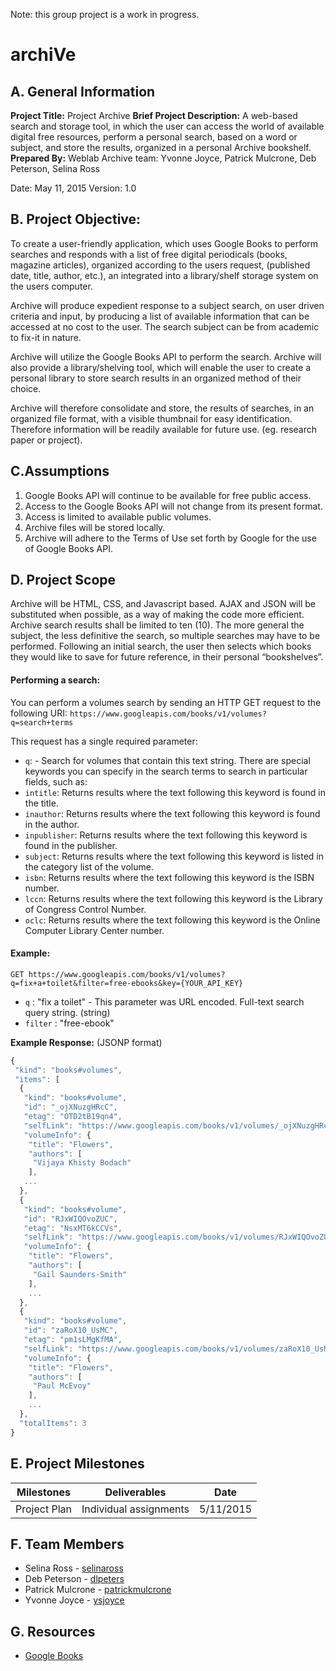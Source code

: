 Note: this group project is a work in progress. 

# archiVe

## A. General Information

**Project Title:** Project Archive
**Brief Project Description:**	A web-based search and storage tool, in which the user can access the world of available digital free resources, perform a personal search, based on a word or subject, and store the results, organized in a personal Archive bookshelf.
**Prepared By:** Weblab Archive team: Yvonne Joyce, Patrick Mulcrone, Deb Peterson, Selina Ross

Date: 	May 11, 2015	Version:	1.0

## B.	Project Objective:

To create a user-friendly application, which uses Google Books to perform searches and responds with a list of free digital periodicals (books, magazine articles), organized according to the users request, (published date, title, author, etc.), an integrated into a library/shelf storage system on the users computer.

Archive will produce expedient response to a subject search, on user driven criteria and input, by producing a list of available information that can be accessed at no cost to the user. The search subject can be from academic to fix-it in nature.

Archive will utilize the Google Books API to perform the search. Archive will also provide a library/shelving tool, which will enable the user to create a personal library to store search results in an organized method of their choice.

 Archive will therefore consolidate and store, the results of searches, in an organized file format, with a visible thumbnail for easy identification. Therefore information will be readily available for future use. (eg. research paper or project).


## C.Assumptions

1.	Google Books API will continue to be available for free public access.
2.	Access to the Google Books API will not change from its present format.
3.	Access is limited to available public volumes.
4.	Archive files will be stored locally.
5.	Archive will adhere to the Terms of Use set forth by Google for the use of Google Books API.

## D. Project Scope

Archive will be HTML, CSS, and Javascript based.  AJAX and JSON will be substituted when possible, as a way of making the code more efficient.  
Archive search results shall be limited to ten (10). The more general the subject, the less definitive the search, so multiple searches may have to be performed.
Following an initial search, the user then selects which books they would like to save for future reference, in their personal “bookshelves”.


#### Performing a search:

You can perform a volumes search by sending an HTTP GET request to the following 
URI: `https://www.googleapis.com/books/v1/volumes?q=search+terms`

This request has a single required parameter:

* `q`: - Search for volumes that contain this text string. There are special keywords you can specify in the search terms to search in particular fields, such as:
* `intitle`: Returns results where the text following this keyword is found in the title.
* `inauthor`: Returns results where the text following this keyword is found in the author.
* `inpublisher`: Returns results where the text following this keyword is found in the publisher.
* `subject`: Returns results where the text following this keyword is listed in the category list of the volume.
* `isbn`: Returns results where the text following this keyword is the ISBN number.
* `lccn`: Returns results where the text following this keyword is the Library of Congress Control Number.
* `oclc`: Returns results where the text following this keyword is the Online Computer Library 
Center number.

#### Example:

`GET https://www.googleapis.com/books/v1/volumes?q=fix+a+toilet&filter=free-ebooks&key={YOUR_API_KEY}`

* `q` : "fix a toilet" - This parameter was URL encoded. Full-text search query string. (string)
* `filter` : "free-ebook"

**Example Response:** (JSONP format)

```js
{
 "kind": "books#volumes",
 "items": [
  {
   "kind": "books#volume",
   "id": "_ojXNuzgHRcC",
   "etag": "OTD2tB19qn4",
   "selfLink": "https://www.googleapis.com/books/v1/volumes/_ojXNuzgHRcC",
   "volumeInfo": {
    "title": "Flowers",
    "authors": [
     "Vijaya Khisty Bodach"
    ],
   ...
  },
  {
   "kind": "books#volume",
   "id": "RJxWIQOvoZUC",
   "etag": "NsxMT6kCCVs",
   "selfLink": "https://www.googleapis.com/books/v1/volumes/RJxWIQOvoZUC",
   "volumeInfo": {
    "title": "Flowers",
    "authors": [
     "Gail Saunders-Smith"
    ],
    ...
  },
  {
   "kind": "books#volume",
   "id": "zaRoX10_UsMC",
   "etag": "pm1sLMgKfMA",
   "selfLink": "https://www.googleapis.com/books/v1/volumes/zaRoX10_UsMC",
   "volumeInfo": {
    "title": "Flowers",
    "authors": [
     "Paul McEvoy"
    ],
    ...
  },
  "totalItems": 3
}
```

## E. Project Milestones

Milestones | Deliverables | Date
-----------|--------------|------
Project Plan | Individual assignments |5/11/2015

## F. Team Members

* Selina Ross - [selinaross](https://github.com/selinaross)
* Deb Peterson - [dlpeters](https://github.com/dlpeters)
* Patrick Mulcrone - [patrickmulcrone](https://github.com/patrickmulcrone)	
* Yvonne Joyce - [ysjoyce](https://github.com/ysjoyce)

## G. Resources

* [Google Books](http://books.google.com)
	
	
	
	


